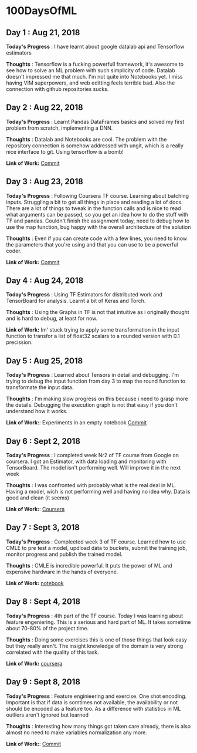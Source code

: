 # 100DaysOfML

## Day 1 : Aug 21, 2018

**Today's Progress** : I have learnt about google datalab api and Tensorflow
estimators

**Thoughts** : Tensorflow is a fucking powerfull framework, it's awesome to see
how to solve an ML problem with such simplicity of code. Datalab doesn't
impressed me that much. I'm not quite into Notebooks yet. I miss having VIM
superpowers, and web editting feels terrible bad. Also the connection with
github repositories sucks.


## Day 2 : Aug 22, 2018

**Today's Progress** : Learnt Pandas DataFrames basics and solved my first
problem from scratch, implementing a DNN.

**Thoughts** : Datalab and Notebooks are cool. The problem with the repository
connection is somehow addressed with ungit, which is a really nice interface to
git. Using tensorflow is a bomb!

**Link of Work:**
[Commit](https://github.com/mxlian/100DaysOfML/commit/af4e7157a741e5633b52a4d044afec8b646b5739)


## Day 3 : Aug 23, 2018

**Today's Progress** : Following Coursera TF course. Learning about batching
inputs. Struggling a bit to get all things in place and reading a lot of docs.
There are a lot of things to tweak in the function calls and is nice to read
what arguments can be passed, so you get an idea how to do the stuff with TF and
pandas. Couldn't finish the assignment today, need to debug how to use the map
function, bug happy with the overall architecture of the solution

**Thoughts** : Even if you can create code with a few lines, you need to know
the parameters that you're using and that you can use to be a powerful coder.

**Link of Work:**
[Commit](https://github.com/mxlian/100DaysOfML/commit/fa34ccc58be93e59525eb733d64a565d69a3b67e)


## Day 4 : Aug 24, 2018

**Today's Progress** :  Using TF Estimators for distributed work and TensorBoard
for analysis. Learnt a bit of Keras and Torch.

**Thoughts** : Using the Graphs in TF is not that intuitive as i originally
thought and is hard to debug, at least for now.

**Link of Work:** Im' stuck trying to apply some transformation in the input
function to transfor a list of float32 scalars to a rounded version with 0.1
precission.


## Day 5 : Aug 25, 2018

**Today's Progress** : Learned about Tensors in detail and debugging. I'm trying to debug the input function from day 3 to map the round function to transformate the input data.

**Thoughts** : I'm making slow progress on this because i need to grasp more the details. Debugging the execution graph is not that easy if you don't understand how it works.

**Link of Work:**: Experiments in an empty notebook [Commit](https://github.com/mxlian/100DaysOfML/commit/9d9c4e9c1745475f361082b1329a5daae0325b7f)


## Day 6 : Sept 2, 2018

**Today's Progress** : I completed week Nr2 of TF course from Google on coursera. I got an Estimator, with data loading and monitoring with TensorBoard. The model isn't performing well. Will improve it in the next week

**Thoughts** : I was confronted with probably what is the real deal in ML. Having a model, wich is not performing well and having no idea why. Data is good and clean (it seems)

**Link of Work:**: [Coursera](https://www.coursera.org/learn/intro-tensorflow/home/week/2)


## Day 7 : Sept 3, 2018

**Today's Progress** : Compleeted week 3 of TF course. Learned how to use CMLE to pre test a model, updload data to buckets, submit the training job, monitor progress and publish the trained model.

**Thoughts** : CMLE is incredible powerful. It puts the power of ML and expensive hardware in the hands of everyone.

**Link of Work:** [notebook](https://github.com/GoogleCloudPlatform/training-data-analyst/blob/master/courses/machine_learning/deepdive/03_tensorflow/e_cloudmle.ipynb)


## Day 8 : Sept 4, 2018

**Today's Progress** : 4th part of the TF course. Today I was learning about
feature engeniering. This is a serious and hard part of ML. It takes sometime
about 70-80% of the project time.

**Thoughts** : Doing some exercises this is one of those things that look easy
but they really aren't. The insight knowledge of the domain is very strong
correlated with the quality of this task.

**Link of Work:** [coursera](https://www.coursera.org/learn/feature-engineering/lecture/paE4Y/introduction-to-feature-engineering)


## Day 9 : Sept 8, 2018

**Today's Progress** : Feature enginieering and exercise. One shot encoding.
Important is that if data is somtimes not available, the availability or not
should be encoded as a feature too. As a difference with statistics in ML
outliers aren't ignored but learned

**Thoughts** : Interesting how many things got taken care already, there is also
almost no need to make variables normalization any more.

**Link of Work:**: [Commit](https://github.com/mxlian/100DaysOfML/commit/8f82ad0c508dbbd83e666f1345cd1b8cd31ec18b)

